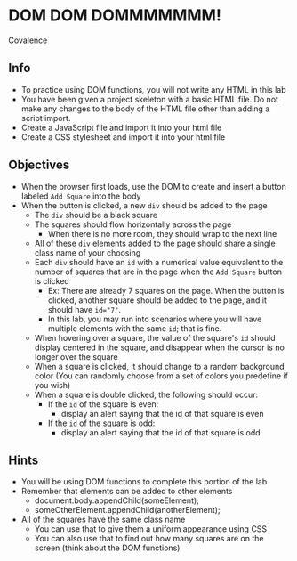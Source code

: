 # DOM DOM DOMMMMMMM!
Covalence

## Info
* To practice using DOM functions, you will not write any HTML in this lab
* You have been given a project skeleton with a basic HTML file. Do not make any changes to the body of the HTML file other than adding a script import.
* Create a JavaScript file and import it into your html file
* Create a CSS stylesheet and import it into your html file

## Objectives
* When the browser first loads, use the DOM to create and insert a button labeled `Add Square` into the body
* When the button is clicked, a new `div` should be added to the page
    * The `div` should be a black square
    * The squares should flow horizontally across the page
        * When there is no more room, they should wrap to the next line
    * All of these `div` elements added to the page should share a single class name of your choosing
    * Each `div` should have an `id` with a numerical value equivalent to the number of squares that are in the page when the `Add Square` button is clicked
        * Ex: There are already 7 squares on the page. When the button is clicked, another square should be added to the page, and it should have `id="7"`.
        * In this lab, you may run into scenarios where you will have multiple elements with the same `id`; that is fine.
    * When hovering over a square, the value of the square's `id` should display centered in the square, and disappear when the cursor is no longer over the square
    * When a square is clicked, it should change to a random background color (You can randomly choose from a set of colors you predefine if you wish)
    * When a square is double clicked, the following should occur:
        * If the `id` of the square is even:
            * display an alert saying that the id of that square is even
        * If the `id` of the square is odd:
            * display an alert saying that the id of that square is odd

## Hints
* You will be using DOM functions to complete this portion of the lab
* Remember that elements can be added to other elements
    * document.body.appendChild(someElement);
    * someOtherElement.appendChild(anotherElement);
* All of the squares have the same class name
    * You can use that to give them a uniform appearance using CSS
    * You can also use that to find out how many squares are on the screen (think about the DOM functions)